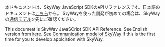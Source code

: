 本ドキュメントは、SkyWay JavaScript SDKのAPIリファレンスです。日本語のドキュメントは[こちら](ja/peer.md)から。
SkyWayを使った開発が初めての場合は、SkyWayの[通信モデル](https://webrtc.ecl.ntt.com/communication-model.html)を先にご確認ください。

This document is SkyWay JavaSCript SDK API Reference. See English version from [here](en/peer.md).
See [Communication model of SkyWay](https://webrtc.ecl.ntt.com/en/communication-model.html) if this is the first time for you to develop applciation with SkyWay.

